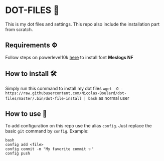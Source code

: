 # DOT-FILES 🍩
This is my dot files and settings. This repo also include the installation part from scratch.

## Requirements ⚙️
Follow steps on powerlevel10k [here](https://github.com/romkatv/powerlevel10k/blob/master/font.md#manual-font-installation) to install font **Meslogs NF**

## How to install 🛠️
Simply run this command to install my dot files `wget -O - https://raw.githubusercontent.com/Nicolas-Boulard/dot-files/master/.bin/dot-file-install | bash` as normal user

## How to use 🤷
To add configuration on this repo use the alias `config`.
Just replace the basic `git` command by `config`. Example:
```
bash
config add <file>
config commit -m "My favorite commit ✨"
config push
```
